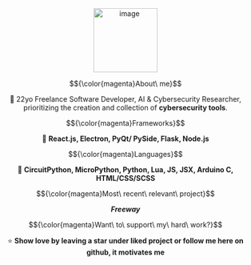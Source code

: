 <div align="center">

<img width="128" alt="image" src="https://github.com/FLOCK4H/FLOCK4H/assets/161654571/0182af7e-da1b-4828-9f3e-754de0293cfc">

$${\color{magenta}About\ me}$$

📌 22yo Freelance Software Developer, AI & Cybersecurity Researcher, prioritizing the creation and collection of **cybersecurity tools**.

$${\color{magenta}Frameworks}$$

🧹 **React.js, Electron, PyQt/ PySide, Flask, Node.js**

$${\color{magenta}Languages}$$

🍪 **CircuitPython, MicroPython, Python, Lua, JS, JSX, Arduino C, HTML/CSS/SCSS**

$${\color{magenta}Most\ recent\ relevant\ project}$$

**_Freeway_**

$${\color{magenta}Want\ to\ support\ my\ hard\ work?}$$

⭐️ **Show love by leaving a star under liked project or follow me here on github, it motivates me**

</div>
